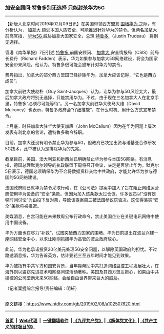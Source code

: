 ### 加安全顾问:特鲁多别无选择 只能封杀华为5G
------------------------

<div class="post_content">
 <p>
  【新唐人北京时间2019年02月09日讯】在美国带领西方盟友
  <a href="https://www.ntdtv.com/gb/围堵华为.htm">
   围堵华为
  </a>
  之际，有分析认为，
  <a href="https://www.ntdtv.com/gb/加拿大.htm">
   加拿大
  </a>
  顾忌本国人质安全，可能推迟针对华为的禁令。但两名加拿大前高官指，
  <a href="https://www.ntdtv.com/gb/华为5g.htm">
   华为5G
  </a>
  威胁加拿大国家安全，总理
  <a href="https://www.ntdtv.com/gb/特鲁多.htm">
   特鲁多
  </a>
  <span class="st">
   （Justin Trudeau）
  </span>
  将别无选择。
 </p>
 <p>
  香港《南华早报》7日引述
  <a href="https://www.ntdtv.com/gb/特鲁多.htm">
   特鲁多
  </a>
  前国安顾问、
  <a href="https://www.ntdtv.com/gb/加拿大.htm">
   加拿大
  </a>
  安全情报局（CSIS）前局长费丹（Richard Fadden）表示，华为如果参与加拿大5G网络建设，将会为国家安全带来风险。他认为，特鲁多很可能会颁布针对华为的禁令。
 </p>
 <p>
  费丹指出，加拿大的部分西方盟国已经排除华为，加拿大应该记得，“它也是西方成员”。
 </p>
 <p>
  加拿大前驻大使赵朴（Guy Saint-Jacques）认为，让华为参与5G风险太大，最后加拿大政府将别无选择，只能禁用华为。不过，由于现在三名加拿大人在北京手里，特鲁多“必须尽可能等待”。另一名加拿大前驻华大使马大维（David Mulroney）也表示，特鲁多政府会“仔细推敲”，在什么时机、用什么方式宣布禁令。
 </p>
 <p>
  上月底，时任加拿大驻华大使麦加廉（John McCallum）因为在华为问题上屡次发表有利北京的言论，遭特鲁多勒令辞职。
 </p>
 <p>
  目前，加拿大还没有明令禁止华为参与5G，但政府已决定出资与诺基亚合作研发5G技术，此举被认为是排除华为的先兆。
 </p>
 <p>
  截至目前，美国、澳大利亚和新西兰已明确禁止华为参与本国5G网络。有消息指，德国总理默克尔领导的执政联盟下周将召开会议，决定是否禁止华为。默克尔5日表示，德国必须确保华为不会将数据资料交给中共政府，才能允许华为参与德国的5G网络建设。
 </p>
 <p>
  法国政府则已就华为禁令采取行动，在《公司法》提案中加入了旨在阻止网络运营商使用华为设备的“安全”条款。但因为加入该条款太过仓促，许多议员以“没有足够时间讨论”为由投下反对票，导致该提案周三被法国参议院否决。这使得落实“安全”条款将被推迟。
 </p>
 <p>
  美媒消息，白宫可能在未来数周公布行政命令，禁止美国企业在关键电讯网络中使用中国设备。
 </p>
 <p>
  华为方面也在尽力“补救”，试图突破西方国家的围堵。华为日前提出在波兰兴建一座网络安全中心，以求让刚刚抓捕华为高管的波兰政府放心。
 </p>
 <p>
  此前，华为也承诺投资20亿美元处理5G安全问题，以解除英国政府的担忧。不过路透消息指，华为告诉英方，估计要花三至五年时间才能见到效果。
 </p>
 <p>
  华为被指有中共军方和国安背景，当年靠帮助中共打造网络监控工程发展壮大，在海外则以盗窃先进技术和网络间谍活动著称。美国及其西方盟友担心，如果由中共操控的公司垄断未来5G网络，会给自由世界带来巨大的威胁。
 </p>
 <p>
  （记者栗捷综合报导/责任编辑：明轩）
 </p>
 <div class="single_ad">
 </div>
</div>

<br/>原文链接：https://www.ntdtv.com/gb/2019/02/08/a102507620.html


------------------------
#### [首页](https://github.com/gfw-breaker/banned-news/blob/master/README.md) &nbsp;|&nbsp; [Web代理](https://github.com/labour-camp/helloworld) &nbsp;|&nbsp; [一键翻墙软件](https://github.com/gfw-breaker/nogfw/blob/master/README.md) &nbsp;| [《九评共产党》](https://github.com/gfw-breaker/9ping.md/blob/master/README.md#九评之一评共产党是什么) | [《解体党文化》](https://github.com/gfw-breaker/jtdwh.md/blob/master/README.md) | [《共产主义的终极目的》](https://github.com/gfw-breaker/gczydzjmd.md/blob/master/README.md)

